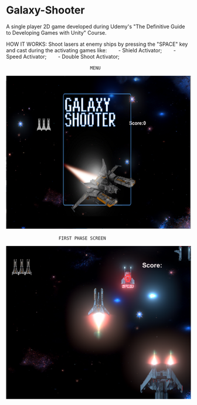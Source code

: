 # Galaxy-Shooter

A single player 2D game developed during Udemy's "The Definitive Guide to Developing Games with Unity" Course.

HOW IT WORKS: Shoot lasers at enemy ships by pressing the "SPACE" key and cast during the activating games like:
       - Shield Activator;
       - Speed Activator;
       - Double Shoot Activator;

                                    MENU
![alt text](https://github.com/refalguera/Galaxy-Shooter/blob/master/FinalImages/Galaxy1.PNG)

                        FIRST PHASE SCREEN
![alt text](https://github.com/refalguera/Galaxy-Shooter/blob/master/FinalImages/Galaxy2.PNG)

